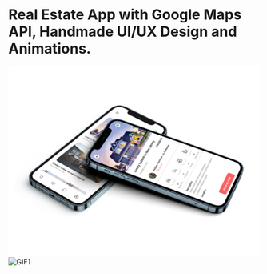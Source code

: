 # Real Estate App with Google Maps API, Handmade UI/UX Design and Animations.

![MOCKUP](realestatemockup.png)
![GIF1](splash_screen.gif)
